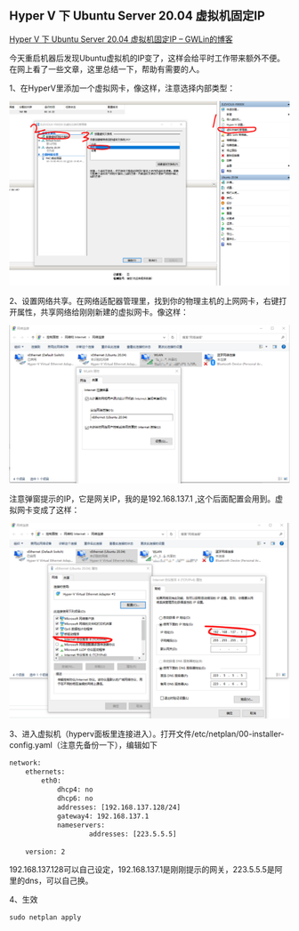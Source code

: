 ## Hyper V 下 Ubuntu Server 20.04 虚拟机固定IP

[Hyper V 下 Ubuntu Server 20.04 虚拟机固定IP – GWLin的博客](https://blog.gwlin.com/posts/6260)

今天重启机器后发现Ubuntu虚拟机的IP变了，这样会给平时工作带来额外不便。在网上看了一些文章，这里总结一下，帮助有需要的人。

1、在HyperV里添加一个虚拟网卡，像这样，注意选择内部类型：

![img](assets/Snipaste_2021-02-08_11-13-39.png)

2、设置网络共享。在网络适配器管理里，找到你的物理主机的上网网卡，右键打开属性，共享网络给刚刚新建的虚拟网卡。像这样：

![img](assets/Snipaste_2021-02-08_11-26-41.png)

注意弹窗提示的IP，它是网关IP，我的是192.168.137.1 ,这个后面配置会用到。虚拟网卡变成了这样：

![img](assets/Snipaste_2021-02-08_11-41-23.png)

3、进入虚拟机（hyperv面板里连接进入）。打开文件/etc/netplan/00-installer-config.yaml（注意先备份一下），编辑如下

```
network:
    ethernets:
        eth0:
            dhcp4: no
            dhcp6: no
            addresses: [192.168.137.128/24]
            gateway4: 192.168.137.1
            nameservers:
                    addresses: [223.5.5.5]

    version: 2
```

192.168.137.128可以自己设定，192.168.137.1是刚刚提示的网关，223.5.5.5是阿里的dns，可以自己换。

4、生效

```
sudo netplan apply
```

